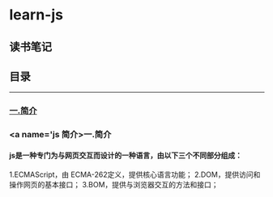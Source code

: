 # learn-js

读书笔记
----

## 目录
*************
### <a href='#js 简介'>一.简介</a>
### <a name='js 简介>一.简介</a>

#### js是一种专门为与网页交互而设计的一种语言，由以下三个不同部分组成：
1.ECMAScript，由 ECMA-262定义，提供核心语言功能；
2.DOM，提供访问和操作网页的基本接口；
3.BOM，提供与浏览器交互的方法和接口；    
